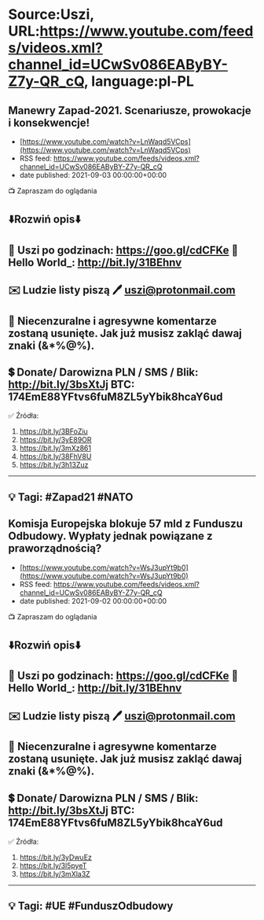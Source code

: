 # Source:Uszi, URL:https://www.youtube.com/feeds/videos.xml?channel_id=UCwSv086EAByBY-Z7y-QR_cQ, language:pl-PL

## Manewry Zapad-2021. Scenariusze, prowokacje i konsekwencje!
 - [https://www.youtube.com/watch?v=LnWaqd5VCps](https://www.youtube.com/watch?v=LnWaqd5VCps)
 - RSS feed: https://www.youtube.com/feeds/videos.xml?channel_id=UCwSv086EAByBY-Z7y-QR_cQ
 - date published: 2021-09-03 00:00:00+00:00

📺 Zapraszam do oglądania

⬇️Rozwiń opis⬇️
------------------------------------------------------------
👀 Uszi po godzinach: https://goo.gl/cdCFKe
👀 Hello World_: http://bit.ly/31BEhnv
------------------------------------------------------------
✉️ Ludzie listy piszą 
🖊️ uszi@protonmail.com
------------------------------------------------------------
👺 Niecenzuralne i agresywne komentarze zostaną usunięte.  Jak już musisz zakląć dawaj znaki (&*%@%).
------------------------------------------------------------
💲 Donate/ Darowizna
PLN / SMS / Blik: http://bit.ly/3bsXtJj
BTC: 174EmE88YFtvs6fuM8ZL5yYbik8hcaY6ud
-------------------------------------------------------------
✅ Źródła:
1. https://bit.ly/3BFoZiu
2. https://bit.ly/3yE89OR
3. https://bit.ly/3mXz861
4. https://bit.ly/38FhV8U
5. https://bit.ly/3h13Zuz
---------------------------------------------------------------
💡 Tagi: #Zapad21 #NATO
--------------------------------------------------------------

## Komisja Europejska blokuje 57 mld z Funduszu Odbudowy. Wypłaty jednak powiązane z praworządnością?
 - [https://www.youtube.com/watch?v=WsJ3upYt9b0](https://www.youtube.com/watch?v=WsJ3upYt9b0)
 - RSS feed: https://www.youtube.com/feeds/videos.xml?channel_id=UCwSv086EAByBY-Z7y-QR_cQ
 - date published: 2021-09-02 00:00:00+00:00

📺 Zapraszam do oglądania

⬇️Rozwiń opis⬇️
------------------------------------------------------------
👀 Uszi po godzinach: https://goo.gl/cdCFKe
👀 Hello World_: http://bit.ly/31BEhnv
------------------------------------------------------------
✉️ Ludzie listy piszą 
🖊️ uszi@protonmail.com
------------------------------------------------------------
👺 Niecenzuralne i agresywne komentarze zostaną usunięte.  Jak już musisz zakląć dawaj znaki (&*%@%).
------------------------------------------------------------
💲 Donate/ Darowizna
PLN / SMS / Blik: http://bit.ly/3bsXtJj
BTC: 174EmE88YFtvs6fuM8ZL5yYbik8hcaY6ud
-------------------------------------------------------------
✅ Źródła:
1. https://bit.ly/3yDwuEz
2. https://bit.ly/3l5pyeT
3. https://bit.ly/3mXla3Z
---------------------------------------------------------------
💡 Tagi: #UE #FunduszOdbudowy
--------------------------------------------------------------


